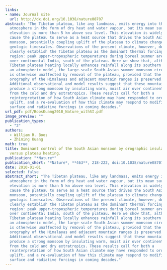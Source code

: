 ```yaml
---
links:
- name: Journal site
  url: http://dx.doi.org/10.1038/nature08707
abstract: "The Tibetan plateau, like any landmass, emits energy into the
  atmosphere in the form of dry heat and water vapour, but its mean surface
  elevation is more than 5 km above sea level. This elevation is widely held to
  cause the plateau to serve as a heat source that drives the South Asian summer
  monsoon, potentially coupling uplift of the plateau to climate changes on
  geologic timescales. Observations of the present climate, however, do not
  clearly establish the Tibetan plateau as the dominant thermal forcing in the
  region: peak upper-tropospheric temperatures during boreal summer are located
  over continental India, south of the plateau. Here we show that, although
  Tibetan plateau heating locally enhances rainfall along its southern edge in
  an atmospheric model, the large-scale South Asian summer monsoon circulation
  is otherwise unaffected by removal of the plateau, provided that the narrow
  orography of the Himalayas and adjacent mountain ranges is preserved.
  Additional observational and model results suggest that these mountains
  produce a strong monsoon by insulating warm, moist air over continental India
  from the cold and dry extratropics. These results call for both a
  reinterpretation of how South Asian climate may have responded to orographic
  uplift, and a re-evaluation of how this climate may respond to modified land
  surface and radiative forcings in coming decades."
url_pdf: pdf/BoosKuang2010_Nature_withSI.pdf
image_preview: ""
publication_types:
  - "2"
authors:
  - William R. Boos
  - Zhiming Kuang
math: true
title: Dominant control of the South Asian monsoon by orographic insulation
  versus plateau heating.
publication: "*Nature*"
publication_short: "*Nature*, **463**, 218-222, doi:10.1038/nature08707"
date: 2010-01-01
selected: false
abstract_short: "The Tibetan plateau, like any landmass, emits energy into the
  atmosphere in the form of dry heat and water vapour, but its mean surface
  elevation is more than 5 km above sea level. This elevation is widely held to
  cause the plateau to serve as a heat source that drives the South Asian summer
  monsoon, potentially coupling uplift of the plateau to climate changes on
  geologic timescales. Observations of the present climate, however, do not
  clearly establish the Tibetan plateau as the dominant thermal forcing in the
  region: peak upper-tropospheric temperatures during boreal summer are located
  over continental India, south of the plateau. Here we show that, although
  Tibetan plateau heating locally enhances rainfall along its southern edge in
  an atmospheric model, the large-scale South Asian summer monsoon circulation
  is otherwise unaffected by removal of the plateau, provided that the narrow
  orography of the Himalayas and adjacent mountain ranges is preserved.
  Additional observational and model results suggest that these mountains
  produce a strong monsoon by insulating warm, moist air over continental India
  from the cold and dry extratropics. These results call for both a
  reinterpretation of how South Asian climate may have responded to orographic
  uplift, and a re-evaluation of how this climate may respond to modified land
  surface and radiative forcings in coming decades."
---
```

